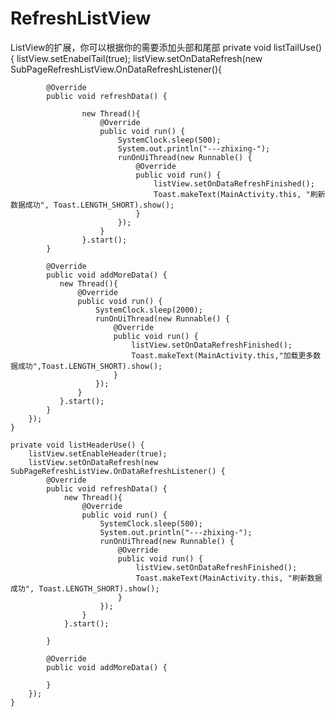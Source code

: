 # RefreshListView
ListView的扩展，你可以根据你的需要添加头部和尾部
 private void listTailUse() {
        listView.setEnabelTail(true);
        listView.setOnDataRefresh(new SubPageRefreshListView.OnDataRefreshListener(){

            @Override
            public void refreshData() {

                    new Thread(){
                        @Override
                        public void run() {
                            SystemClock.sleep(500);
                            System.out.println("---zhixing-");
                            runOnUiThread(new Runnable() {
                                @Override
                                public void run() {
                                    listView.setOnDataRefreshFinished();
                                    Toast.makeText(MainActivity.this, "刷新数据成功", Toast.LENGTH_SHORT).show();
                                }
                            });
                        }
                    }.start();
            }

            @Override
            public void addMoreData() {
               new Thread(){
                   @Override
                   public void run() {
                       SystemClock.sleep(2000);
                       runOnUiThread(new Runnable() {
                           @Override
                           public void run() {
                               listView.setOnDataRefreshFinished();
                               Toast.makeText(MainActivity.this,"加载更多数据成功",Toast.LENGTH_SHORT).show();
                           }
                       });
                   }
               }.start();
            }
        });
    }

    private void listHeaderUse() {
        listView.setEnableHeader(true);
        listView.setOnDataRefresh(new SubPageRefreshListView.OnDataRefreshListener() {
            @Override
            public void refreshData() {
                new Thread(){
                    @Override
                    public void run() {
                        SystemClock.sleep(500);
                        System.out.println("---zhixing-");
                        runOnUiThread(new Runnable() {
                            @Override
                            public void run() {
                                listView.setOnDataRefreshFinished();
                                Toast.makeText(MainActivity.this, "刷新数据成功", Toast.LENGTH_SHORT).show();
                            }
                        });
                    }
                }.start();

            }

            @Override
            public void addMoreData() {

            }
        });
    }
